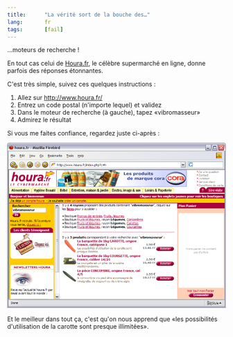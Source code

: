 ```yaml
--- 
title:      "La vérité sort de la bouche des…" 
lang:       fr 
tags:       [fail]
---
```


…moteurs de recherche !

En tout cas celui de [Houra.fr](http://www.houra.fr/), le célèbre supermarché en ligne, donne parfois des réponses étonnantes.

C'est très simple, suivez ces quelques instructions :

1. Allez sur <http://www.houra.fr/>
1. Entrez un code postal (n'importe lequel) et validez
1. Dans le moteur de recherche (à gauche), tapez «vibromasseur»
1. Admirez le résultat

Si vous me faites confiance, regardez juste ci-après :

![](houra_vibro.png "Recherche d'un vibromasseur chez Houra.fr…. Cliquez pour voir la copie d'écran complète")


Et le meilleur dans tout ça, c'est qu'on nous apprend que «les possibilités d'utilisation de la carotte sont presque illimitées».
